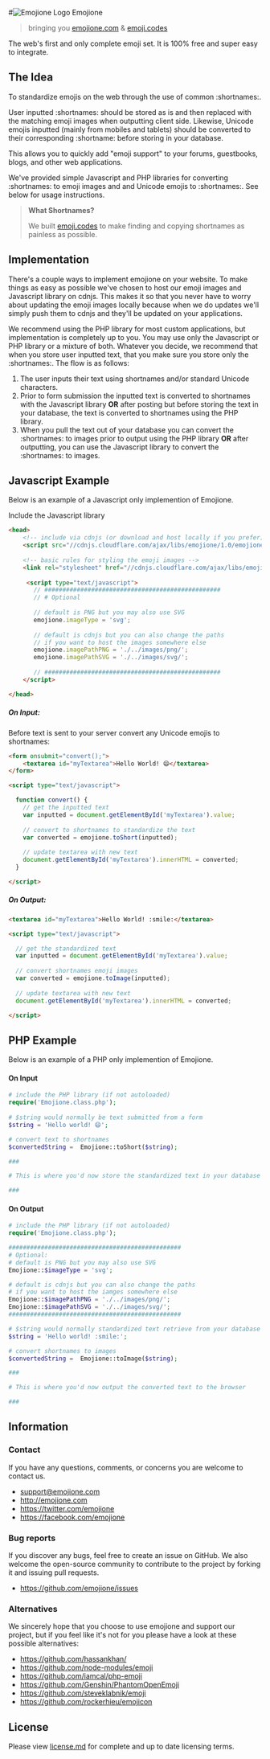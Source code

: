#![Emojione Logo](http://git.emojione.com/images/png/1F40C.png) Emojione 
> bringing you [emojione.com](http://emojione.com/) & [emoji.codes](http://emoji.codes.com/)

The web's first and only complete emoji set. It is 100% free and super easy to integrate.


## The Idea

To standardize emojis on the web through the use of common :shortnames:. 

User inputted :shortnames: should be stored as is and then replaced with the matching emoji images when outputting client side. Likewise, Unicode emojis inputted (mainly from mobiles and tablets) should be converted to their corresponding :shortname: before storing in your database.

This allows you to quickly add "emoji support" to your forums, guestbooks, blogs, and other web applications. 

We've provided simple Javascript and PHP libraries for converting :shortnames: to emoji images and and Unicode emojis to :shortnames:. See below for usage instructions.

> **What Shortnames?**
> 
> We built [emoji.codes](http://emoji.codes.com/) to make finding and copying shortnames as painless as possible.


## Implementation

There's a couple ways to implement emojione on your website. To make things as easy as possible we've chosen to host our emoji images and Javascript library on cdnjs. This makes it so that you never have to worry about updating the emoji images locally because when we do updates we'll simply push them to cdnjs and they'll be updated on your applications.

We recommend using the PHP library for most custom applications, but implementation is completely up to you. You may use only the Javascript or PHP library or a mixture of both. Whatever you decide, we recommend that when you store user inputted text, that you make sure you store only the :shortnames:. The flow is as follows:

1. The user inputs their text using shortnames and/or standard Unicode characters.
2. Prior to form submission the inputted text is converted to shortnames with the Javascript library **OR** after posting but before storing the text in your database, the text is converted to shortnames using the PHP library.
3. When you pull the text out of your database you can convert the :shortnames: to images prior to output using the PHP library **OR** after outputting, you can use the Javascript library to convert the :shortnames: to images.



## Javascript Example

Below is an example of a Javascript only implemention of Emojione. 

Include the Javascript library
```html
<head>
	<!-- include via cdnjs (or download and host locally if you prefer) -->
    <script src="//cdnjs.cloudflare.com/ajax/libs/emojione/1.0/emojione.min.js" type="text/javascript"></script>
    
    <!-- basic rules for styling the emoji images -->
    <link rel="stylesheet" href="//cdnjs.cloudflare.com/ajax/libs/emojione/1.0/emojione.min.css" type="text/css" media="all" />
    
     <script type="text/javascript">
       // #################################################
       // # Optional
       
       // default is PNG but you may also use SVG
       emojione.imageType = 'svg';
       
       // default is cdnjs but you can also change the paths 
       // if you want to host the images somewhere else
       emojione.imagePathPNG = './../images/png/';
       emojione.imagePathSVG = './../images/svg/';
       
       // #################################################
    </script>

</head>
```


##### On Input:
Before text is sent to your server convert any Unicode emojis to shortnames:
```html
<form onsubmit="convert();">
	<textarea id="myTextarea">Hello World! 😄</textarea>
</form>

<script type="text/javascript">

  function convert() {
    // get the inputted text
    var inputted = document.getElementById('myTextarea').value;
    
    // convert to shortnames to standardize the text
    var converted = emojione.toShort(inputted);
  
    // update textarea with new text
    document.getElementById('myTextarea').innerHTML = converted;
  }

</script>
```



##### On Output:

```html
<textarea id="myTextarea">Hello World! :smile:</textarea>

<script type="text/javascript">

  // get the standardized text
  var inputted = document.getElementById('myTextarea').value;
  
  // convert shortnames emoji images
  var converted = emojione.toImage(inputted);
  
  // update textarea with new text
  document.getElementById('myTextarea').innerHTML = converted;

</script>
```


## PHP Example

Below is an example of a PHP only implemention of Emojione. 

#### On Input 
```php
# include the PHP library (if not autoloaded)
require('Emojione.class.php');
  
# $string would normally be text submitted from a form
$string = 'Hello world! 😄';

# convert text to shortnames
$convertedString =  Emojione::toShort($string); 

###

# This is where you'd now store the standardized text in your database

###
```


#### On Output 
```php
# include the PHP library (if not autoloaded)
require('Emojione.class.php');

################################################ 
# Optional:
# default is PNG but you may also use SVG
Emojione::$imageType = 'svg';

# default is cdnjs but you can also change the paths
# if you want to host the iamges somewhere else
Emojione::$imagePathPNG = './../images/png/';
Emojione::$imagePathSVG = './../images/svg/';
################################################ 

# $string would normally standardized text retrieve from your database
$string = 'Hello world! :smile:';

# convert shortnames to images
$convertedString =  Emojione::toImage($string); 

###

# This is where you'd now output the converted text to the browser

###
```

## Information

### Contact

If you have any questions, comments, or concerns you are welcome to contact us.

* [support@emojione.com](mailto:support@emojione.com)
* http://emojione.com
* https://twitter.com/emojione
* https://facebook.com/emojione

### Bug reports

If you discover any bugs, feel free to create an issue on GitHub. We also welcome the open-source community to contribute to the project by forking it and issuing pull requests.

 *  https://github.com/emojione/issues

### Alternatives
We sincerely hope that you choose to use emojione and support our project, but if you feel like it's not for you please have a look at these possible alternatives:

* https://github.com/hassankhan/
* https://github.com/node-modules/emoji
* https://github.com/iamcal/php-emoji
* https://github.com/Genshin/PhantomOpenEmoji
* https://github.com/steveklabnik/emoji
* https://github.com/rockerhieu/emojicon


## License

Please view [license.md](https://github.com/Ranks/emojione/blob/master/license.md) for complete and up to date licensing terms.
